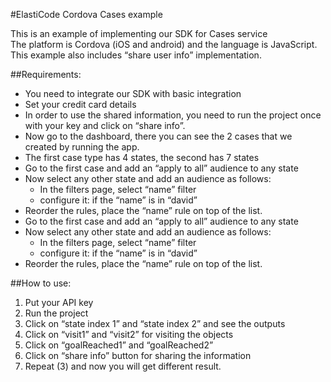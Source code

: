 #ElastiCode Cordova Cases example

This is an example of implementing our SDK for Cases service  
The platform is Cordova (iOS and android) and the language is JavaScript.  
This example also includes “share user info” implementation.

##Requirements:

- You need to integrate our SDK with basic integration
- Set your credit card details
- In order to use the shared information, you need to run the project once with your key and click on “share info”.
- Now go to the dashboard, there you can see the 2 cases that we created by running the app.
- The first case type has 4 states, the second has 7 states
- Go to the first case and add an “apply to all” audience to any state
- Now select any other state and add an audience as follows:
	- In the filters page, select “name” filter
	- configure it: if the “name” is in “david”
- Reorder the rules, place the “name” rule on top of the list.
- Go to the first case and add an “apply to all” audience to any state
- Now select any other state and add an audience as follows:
	- In the filters page, select “name” filter
	- configure it: if the “name” is in “david”
- Reorder the rules, place the “name” rule on top of the list.


##How to use:

1) Put your API key  
2) Run the project    
3) Click on “state index 1” and “state index 2” and see the outputs  
4) Click on “visit1” and “visit2” for visiting the objects   
5) Click on “goalReached1” and “goalReached2”  
6) Click on “share info” button for sharing the information  
7) Repeat (3) and now you will get different result.
